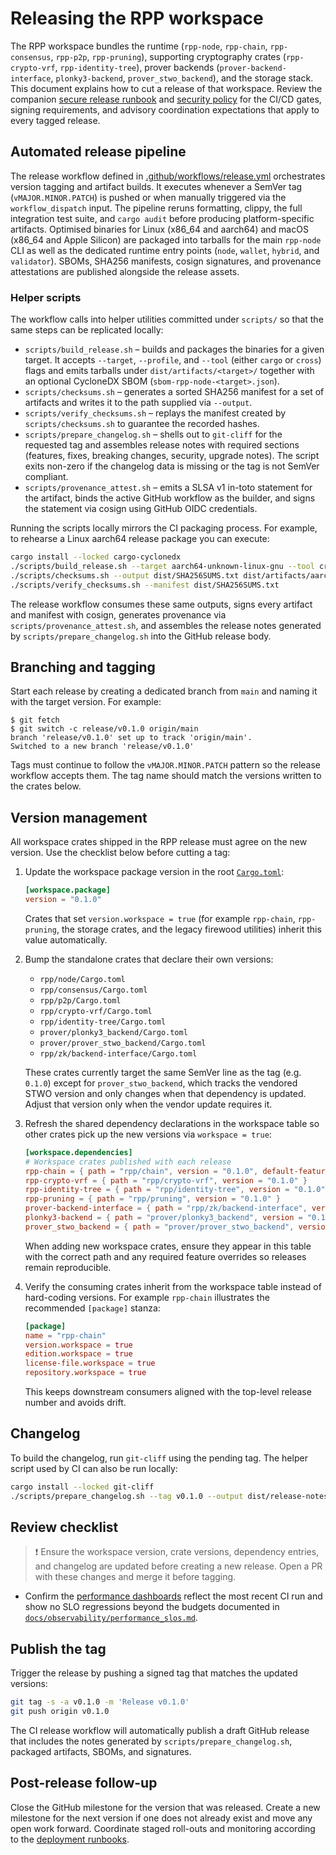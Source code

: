 # Releasing the RPP workspace

The RPP workspace bundles the runtime (`rpp-node`, `rpp-chain`, `rpp-consensus`,
`rpp-p2p`, `rpp-pruning`), supporting cryptography crates (`rpp-crypto-vrf`,
`rpp-identity-tree`), prover backends (`prover-backend-interface`,
`plonky3-backend`, `prover_stwo_backend`), and the storage stack. This document
explains how to cut a release of that workspace. Review the companion
[secure release runbook](RELEASES.md) and [security policy](SECURITY.md) for the
CI/CD gates, signing requirements, and advisory coordination expectations that
apply to every tagged release.

## Automated release pipeline

The release workflow defined in
[.github/workflows/release.yml](.github/workflows/release.yml) orchestrates
version tagging and artifact builds. It executes whenever a SemVer tag
(`vMAJOR.MINOR.PATCH`) is pushed or when manually triggered via the
`workflow_dispatch` input. The pipeline reruns formatting, clippy, the full
integration test suite, and `cargo audit` before producing platform-specific
artifacts. Optimised binaries for Linux (x86_64 and aarch64) and macOS (x86_64
and Apple Silicon) are packaged into tarballs for the main `rpp-node` CLI as
well as the dedicated runtime entry points (`node`, `wallet`, `hybrid`, and
`validator`). SBOMs, SHA256 manifests, cosign signatures, and provenance
attestations are published alongside the release assets.

### Helper scripts

The workflow calls into helper utilities committed under `scripts/` so that the
same steps can be replicated locally:

- `scripts/build_release.sh` – builds and packages the binaries for a given
  target. It accepts `--target`, `--profile`, and `--tool` (either `cargo` or
  `cross`) flags and emits tarballs under `dist/artifacts/<target>/` together
  with an optional CycloneDX SBOM (`sbom-rpp-node-<target>.json`).
- `scripts/checksums.sh` – generates a sorted SHA256 manifest for a set of
  artifacts and writes it to the path supplied via `--output`.
- `scripts/verify_checksums.sh` – replays the manifest created by
  `scripts/checksums.sh` to guarantee the recorded hashes.
- `scripts/prepare_changelog.sh` – shells out to `git-cliff` for the requested
  tag and assembles release notes with required sections (features, fixes,
  breaking changes, security, upgrade notes). The script exits non-zero if the
  changelog data is missing or the tag is not SemVer compliant.
- `scripts/provenance_attest.sh` – emits a SLSA v1 in-toto statement for the
  artifact, binds the active GitHub workflow as the builder, and signs the
  statement via cosign using GitHub OIDC credentials.

Running the scripts locally mirrors the CI packaging process. For example, to
rehearse a Linux aarch64 release package you can execute:

```bash
cargo install --locked cargo-cyclonedx
./scripts/build_release.sh --target aarch64-unknown-linux-gnu --tool cross
./scripts/checksums.sh --output dist/SHA256SUMS.txt dist/artifacts/aarch64-unknown-linux-gnu/*.tar.gz dist/artifacts/aarch64-unknown-linux-gnu/*.json
./scripts/verify_checksums.sh --manifest dist/SHA256SUMS.txt
```

The release workflow consumes these same outputs, signs every artifact and
manifest with cosign, generates provenance via `scripts/provenance_attest.sh`,
and assembles the release notes generated by `scripts/prepare_changelog.sh` into
the GitHub release body.

## Branching and tagging

Start each release by creating a dedicated branch from `main` and naming it
with the target version. For example:

```console
$ git fetch
$ git switch -c release/v0.1.0 origin/main
branch 'release/v0.1.0' set up to track 'origin/main'.
Switched to a new branch 'release/v0.1.0'
```

Tags must continue to follow the `vMAJOR.MINOR.PATCH` pattern so the release
workflow accepts them. The tag name should match the versions written to the
crates below.

## Version management

All workspace crates shipped in the RPP release must agree on the new version.
Use the checklist below before cutting a tag:

1. Update the workspace package version in the root [`Cargo.toml`](Cargo.toml):

   ```toml
   [workspace.package]
   version = "0.1.0"
   ```

   Crates that set `version.workspace = true` (for example `rpp-chain`,
   `rpp-pruning`, the storage crates, and the legacy firewood utilities) inherit
   this value automatically.

2. Bump the standalone crates that declare their own versions:

   - `rpp/node/Cargo.toml`
   - `rpp/consensus/Cargo.toml`
   - `rpp/p2p/Cargo.toml`
   - `rpp/crypto-vrf/Cargo.toml`
   - `rpp/identity-tree/Cargo.toml`
   - `prover/plonky3_backend/Cargo.toml`
   - `prover/prover_stwo_backend/Cargo.toml`
   - `rpp/zk/backend-interface/Cargo.toml`

   These crates currently target the same SemVer line as the tag (e.g.
   `0.1.0`) except for `prover_stwo_backend`, which tracks the vendored STWO
   version and only changes when that dependency is updated. Adjust that version
   only when the vendor update requires it.

3. Refresh the shared dependency declarations in the workspace table so other
   crates pick up the new versions via `workspace = true`:

   ```toml
   [workspace.dependencies]
   # Workspace crates published with each release
   rpp-chain = { path = "rpp/chain", version = "0.1.0", default-features = false }
   rpp-crypto-vrf = { path = "rpp/crypto-vrf", version = "0.1.0" }
   rpp-identity-tree = { path = "rpp/identity-tree", version = "0.1.0" }
   rpp-pruning = { path = "rpp/pruning", version = "0.1.0" }
   prover-backend-interface = { path = "rpp/zk/backend-interface", version = "0.1.0" }
   plonky3-backend = { path = "prover/plonky3_backend", version = "0.1.0", default-features = false }
   prover_stwo_backend = { path = "prover/prover_stwo_backend", version = "1.0.0", default-features = false }
   ```

   When adding new workspace crates, ensure they appear in this table with the
   correct path and any required feature overrides so releases remain
   reproducible.

4. Verify the consuming crates inherit from the workspace table instead of
   hard-coding versions. For example `rpp-chain` illustrates the recommended
   `[package]` stanza:

   ```toml
   [package]
   name = "rpp-chain"
   version.workspace = true
   edition.workspace = true
   license-file.workspace = true
   repository.workspace = true
   ```

   This keeps downstream consumers aligned with the top-level release number and
   avoids drift.

## Changelog

To build the changelog, run `git-cliff` using the pending tag. The helper script
used by CI can also be run locally:

```sh
cargo install --locked git-cliff
./scripts/prepare_changelog.sh --tag v0.1.0 --output dist/release-notes.md
```

## Review checklist

> ❗ Ensure the workspace version, crate versions, dependency entries, and
> changelog are updated before creating a new release. Open a PR with these
> changes and merge it before tagging.

- Confirm the [performance dashboards](docs/dashboards/performance_trends.md)
  reflect the most recent CI run and show no SLO regressions beyond the budgets
  documented in [`docs/observability/performance_slos.md`](docs/observability/performance_slos.md).

## Publish the tag

Trigger the release by pushing a signed tag that matches the updated versions:

```sh
git tag -s -a v0.1.0 -m 'Release v0.1.0'
git push origin v0.1.0
```

The CI release workflow will automatically publish a draft GitHub release that
includes the notes generated by `scripts/prepare_changelog.sh`, packaged
artifacts, SBOMs, and signatures.

## Post-release follow-up

Close the GitHub milestone for the version that was released. Create a new
milestone for the next version if one does not already exist and move any open
work forward. Coordinate staged roll-outs and monitoring according to the
[deployment runbooks](docs/deployment/staged_rollout.md).
